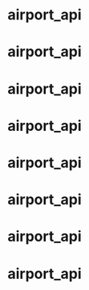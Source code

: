 # airport_api
# airport_api
# airport_api
# airport_api
# airport_api
# airport_api
# airport_api
# airport_api
